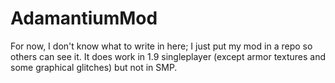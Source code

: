 # AdamantiumMod

For now, I don't know what to write in here; I just put my mod in a repo so others can see it. It does work in 1.9 singleplayer (except armor textures and some graphical glitches) but not in SMP.
